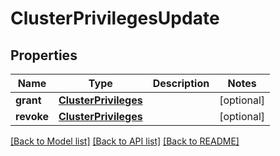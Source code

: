 # ClusterPrivilegesUpdate

## Properties
Name | Type | Description | Notes
------------ | ------------- | ------------- | -------------
**grant** | [**ClusterPrivileges**](ClusterPrivileges.md) |  | [optional] 
**revoke** | [**ClusterPrivileges**](ClusterPrivileges.md) |  | [optional] 

[[Back to Model list]](../README.md#documentation-for-models) [[Back to API list]](../README.md#documentation-for-api-endpoints) [[Back to README]](../README.md)

